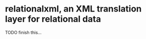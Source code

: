 relationalxml, an XML translation layer for relational data
===========================================================
TODO finish this...
